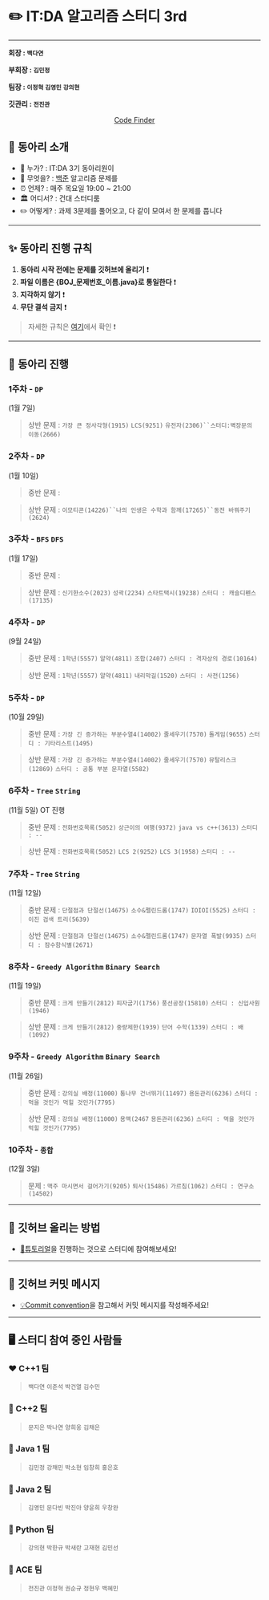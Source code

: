 ✏️ IT:DA 알고리즘 스터디 3rd
====================================

---

**회장 : `백다연`**

**부회장 : `김민정`**

**팀장 : `이정혁` `김영민` `강의현`**

**깃관리 : `전진관`**

<div align = "center">

[Code Finder](https://rurril.github.io/IT-DA-3rd/)

</div>

## 🎯 동아리 소개

-	💁 누가? : IT:DA 3기 동아리원이
-	🐍 무엇을? : [백준](https://www.acmicpc.net/) 알고리즘 문제를
-	⏰ 언제? : 매주 목요일 19:00 ~ 21:00 
-   🏛 어디서? : 건대 스터디룸
-	✏️ 어떻게? : 과제 3문제를 풀어오고, 다 같이 모여서 한 문제를 풉니다 

---

## ✨ 동아리 진행 규칙

1. **동아리 시작 전에는 문제를 깃허브에 올리기** ❗️
2. **파일 이름은 {BOJ_문제번호_이름.java}로 통일한다** ❗️
3. **지각하지 않기** ❗️
4. **무단 결석 금지** ❗️
    
> 자세한 규칙은 [여기](files/markdown/rules.md)에서 확인 ❗️


---


## 📅 동아리 진행

### 1주차 - **`DP`**  

(1월 7일)

> 상반 문제 : `가장 큰 정사각형(1915)` `LCS(9251)` `유전자(2306)``스터디:벽장문의 이동(2666)`

### 2주차 - **`DP`** 

(1월 10일) 

> 중반 문제 : 

> 상반 문제 : `이모티콘(14226)``나의 인생은 수학과 함께(17265)``동전 바꿔주기(2624)`

### 3주차 - **`BFS` `DFS`** 

(1월 17일) 

> 중반 문제 : 

> 상반 문제 : `신기한소수(2023)` `성곽(2234)` `스타트택시(19238)` `스터디 : 캐슬디펜스(17135)`

### 4주차 - **`DP`** 

(9월 24일) 

> 중반 문제 : `1학년(5557)` `알약(4811)` `조합(2407)` `스터디 : 격자상의 경로(10164)`

> 상반 문제 : `1학년(5557)` `알약(4811)` `내리막길(1520)` `스터디 : 사전(1256)`

### 5주차 - **`DP`** 

(10월 29일) 

> 중반 문제 : `가장 긴 증가하는 부분수열4(14002)` `줄세우기(7570)` `돌게임(9655)` `스터디 : 기타리스트(1495)`

> 상반 문제 : `가장 긴 증가하는 부분수열4(14002)` `줄세우기(7570)` `뮤탈리스크(12869)` `스터디 : 공통 부분 문자열(5582)`

### 6주차 - **`Tree` `String`** 

(11월 5일) OT 진행


> 중반 문제 : `전화번호목록(5052)` `상근이의 여행(9372)` `java vs c++(3613)` `스터디 : --`

> 상반 문제 : `전화번호목록(5052)` `LCS 2(9252)` `LCS 3(1958)` `스터디 : --`


### 7주차 - **`Tree` `String`** 

(11월 12일) 

> 중반 문제 : `단절점과 단절선(14675)` `소수&펠린드롬(1747)` `IOIOI(5525)` `스터디 : 이진 검색 트리(5639)`

> 상반 문제 : `단절점과 단절선(14675)` `소수&펠린드롬(1747)` `문자열 폭발(9935)` `스터디 : 잠수함식별(2671)`
 
### 8주차 - **`Greedy Algorithm` `Binary Search`** 

(11월 19일)

> 중반 문제 : `크게 만들기(2812)` `피자굽기(1756)` `풍선공장(15810)` `스터디 : 신입사원(1946)`

> 상반 문제 : `크게 만들기(2812)` `중량제한(1939)` `단어 수학(1339)` `스터디 : 배(1092)`


### 9주차 - **`Greedy Algorithm` `Binary Search`** 

(11월 26일)

> 중반 문제 : `강의실 배정(11000)` `통나무 건너뛰기(11497)` `용돈관리(6236)` `스터디 : 먹을 것인가 먹힐 것인가(7795)`

> 상반 문제 : `강의실 배정(11000)` `용액(2467` `용돈관리(6236)` `스터디 : 먹을 것인가 먹힐 것인가(7795)`

### 10주차 - **`종합`** 

(12월 3일) 

> 문제 : `맥주 마시면서 걸어가기(9205)` `퇴사(15486)` `가르침(1062)` `스터디 : 연구소(14502)`






---


## 🙋 깃허브 올리는 방법

- [🐣튜토리얼](files/markdown/tutorial.md)을 진행하는 것으로 스터디에 참여해보세요!


--- 

## 📨 깃허브 커밋 메시지 

- [💡Commit convention](files/markdown/commitMessage.md)을 참고해서 커밋 메시지를 작성해주세요!


---

## 🖥 스터디 참여 중인 사람들

### ❤️ C++1 팀

> `백다연` `이준석` `박건열` `김수민`

### 🧡 C++2 팀

> `문지은` `박나연` `양희웅` `김채은`

### 💛 Java 1 팀

> `김민정` `강채민` `박소현` `임창희` `홍은호`

### 💚 Java 2 팀

> `김영민` `문다빈` `박진아` `양윤희` `우창완` 

### 💙 Python 팀

> `강의현` `박한규` `박새란` `고재현` `김민선`

### 💜 ACE 팀

> `전진관` `이정혁` `권순규` `정현우` `백혜민`



